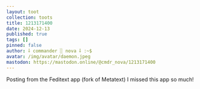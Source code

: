 ```yaml
---
layout: toot
collection: toots
title: 1213171400
date: 2024-12-13
published: true
tags: []
pinned: false
author: ⸸ commander ░ nova ⸸ :~$
avatar: /img/avatar/daemon.jpeg
mastodon: https://mastodon.online/@cmdr_nova/1213171400
---
```


Posting from the Feditext app (fork of Metatext) I missed this app so much!
